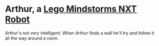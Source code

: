 # Arthur, a [Lego Mindstorms NXT Robot](http://mindstorms.lego.com/en-us/Default.aspx)
Arthur's not very intelligent.  When Arthur finds a wall he'll try and follow it all the way around a room.
